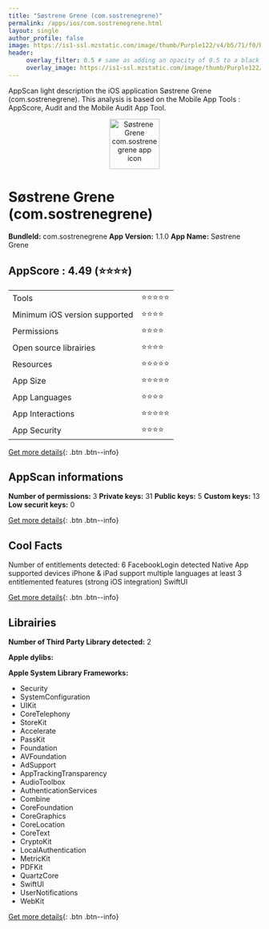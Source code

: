 ```yaml
---
title: "Søstrene Grene (com.sostrenegrene)"
permalink: /apps/ios/com.sostrenegrene.html
layout: single
author_profile: false
image: https://is1-ssl.mzstatic.com/image/thumb/Purple122/v4/b5/71/f0/b571f0a5-a490-adeb-77fa-37eae6970541/AppIcon-0-1x_U007emarketing-0-10-0-85-220.png/512x512bb.jpg
header: 
     overlay_filter: 0.5 # same as adding an opacity of 0.5 to a black background
     overlay_image: https://is1-ssl.mzstatic.com/image/thumb/Purple122/v4/b5/71/f0/b571f0a5-a490-adeb-77fa-37eae6970541/AppIcon-0-1x_U007emarketing-0-10-0-85-220.png/512x512bb.jpg
---
```

AppScan light description the iOS application Søstrene Grene (com.sostrenegrene). This analysis is based on the Mobile App Tools : AppScore, Audit and the Mobile Audit App Tool.

  
  
<div style="text-align: center;"><img src="https://is1-ssl.mzstatic.com/image/thumb/Purple122/v4/b5/71/f0/b571f0a5-a490-adeb-77fa-37eae6970541/AppIcon-0-1x_U007emarketing-0-10-0-85-220.png/512x512bb.jpg" width="100" height="100" alt="Søstrene Grene com.sostrenegrene app icon"></div>  
  
# Søstrene Grene (com.sostrenegrene)

**BundleId:** com.sostrenegrene
**App Version:** 1.1.0
**App Name:** Søstrene Grene


## AppScore : 4.49 (⭐️⭐️⭐️⭐️) 

<table>
<tr><td> Tools </td><td> ⭐️⭐️⭐️⭐️⭐️ </td></tr>
<tr><td> Minimum iOS version supported </td><td> ⭐️⭐️⭐️⭐️ </td></tr>
<tr><td> Permissions </td><td> ⭐️⭐️⭐️⭐️ </td></tr>
<tr><td> Open source librairies </td><td> ⭐️⭐️⭐️⭐️ </td></tr>
<tr><td> Resources </td><td> ⭐️⭐️⭐️⭐️⭐️ </td></tr>
<tr><td> App Size </td><td> ⭐️⭐️⭐️⭐️⭐️ </td></tr>
<tr><td> App Languages </td><td> ⭐️⭐️⭐️⭐️ </td></tr>
<tr><td> App Interactions </td><td> ⭐️⭐️⭐️⭐️⭐️ </td></tr>
<tr><td> App Security </td><td> ⭐️⭐️⭐️⭐️ </td></tr>
</table>

[Get more details](/pricing.html){: .btn .btn--info}  
  
## AppScan informations 

**Number of permissions:** 3
**Private keys:** 31
**Public keys:** 5
**Custom keys:** 13
**Low securit keys:** 0
  
[Get more details](/pricing.html){: .btn .btn--info}

## Cool Facts

Number of entitlements detected: 6
FacebookLogin detected
Native App
supported devices iPhone & iPad
support multiple languages
at least 3 entitlemented features (strong iOS integration)
SwiftUI
  
[Get more details](/pricing.html){: .btn .btn--info}

## Librairies 
**Number of Third Party Library detected:** 2

**Apple dylibs:**


**Apple System Library Frameworks:**
- Security
- SystemConfiguration
- UIKit
- CoreTelephony
- StoreKit
- Accelerate
- PassKit
- Foundation
- AVFoundation
- AdSupport
- AppTrackingTransparency
- AudioToolbox
- AuthenticationServices
- Combine
- CoreFoundation
- CoreGraphics
- CoreLocation
- CoreText
- CryptoKit
- LocalAuthentication
- MetricKit
- PDFKit
- QuartzCore
- SwiftUI
- UserNotifications
- WebKit


  
[Get more details](/pricing.html){: .btn .btn--info}

